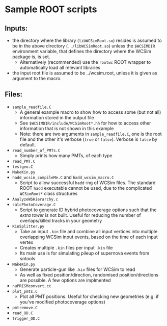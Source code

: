 # Sample ROOT scripts

## Inputs:
- the directory where the library (`libWCSimRoot.so`) resides is assumed to be in the above directory (`../libWCSimRoot.so`) unless the `$WCSIMDIR` environment variable, that defines the directory where the WCSim package is, is set.
  - Alternatively (recommended) use the `rootwc` ROOT wrapper to automatically load all relevant libraries
- the input root file is assumed to be ../wcsim.root, unless it is given as argument to the macro.

## Files: 
- `sample_readfile.C`
  - A general example macro to show how to access some (but not all) information stored in the output file
  - See `$WCSIMDIR/include/WCSimRoot*.hh` for how to access other information that is not shown in this example
  - Note: there are two arguments in `sample_readfile.C`, one is the root file and the other it's verbose (`true` or `false`). Verbose is `false` by default.
- `read_number_of_PMTs.C`
  - Simply prints how many PMTs, of each type
- `read_PMT.C`
- `testgeo.C`
- `MakeKin.py`
- `hadd_wcsim_compileMe.C` and `hadd_wcsim_macro.C`
  - Script to allow successful `hadd`-ing of WCSim files. The standard ROOT `hadd` executable cannot be used, due to the complicated `WCSimRoot*` class structures
- `AnalyzeWSHierarchy.c`
- `calcPhotoCoverage.C`
  - Script to generate ID hybrid photocoverage options such that the *extra tower* is not built. Useful for reducing the number of overlaps/killed tracks in your geometry
- `KinSplitter.py`
  - Take an input `.kin` file and combine all input vertices into multiple overlapping WCSim input events, based on the time of each input vertex
  - Creates multiple `.kin` files per input `.kin` file
  - Its main use is for simulating pileup of supernova events from sntools
- `MakeKin.py`
  - Generate particle-gun like `.kin` files for WCSim to read
  - As well as fixed position/direction, randomised position/directions are possible. A few options are implmented
- `nuPRISMconvert.cc`
- `plot_pmts.C`
  - Plot all PMT positions. Useful for checking new geometries (e.g. if you've modified photocoverage options)
- `pmtremove.C`
- `read_OD.C`
- `trigger_OD.C`

